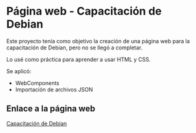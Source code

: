 # Página web - Capacitación de Debian

Este proyecto tenía como objetivo la creación de una página web para la capacitación de Debian, pero no se llegó a
completar.

Lo usé como práctica para aprender a usar HTML y CSS.

Se aplicó:

- WebComponents
- Importación de archivos JSON

## Enlace a la página web
[Capacitación de Debian](https://fabo2303.github.io/capacitacion_g1_so_v1/)